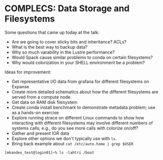 # COMPLECS: Data Storage and Filesystems

Some questions that came up today at the talk:
- Are we going to cover sticky bits and inheritance? ACLs?
- What is the best way to backup data?
- Why so much varability in the Lustre performance?
- Would Spack cause similar problems to conda on certain filesystems?
- Why would colorization in your SHELL environment be a problem?

Ideas for improvement:
- Get representative I/O data from grafana for different filesystems on Expanse
- Create more detailed schematics about how the different filesystems are served from a compute node
- Get data on RAM disk filesystem
- Create conda install benchmark to demonstrate metadata problem; use as a hands-on exercise
- Explore running strace on different Linux commands to show how interacting with different filesystems may involve different numbers of systems calls; e.g., do you see more calls with colorize on/off?
- Gather and present IOR data
- Explore other options we don't typically use with `ls`.
- Bring back example about `cat /etc/auto.home | grep $USER`
  
```
[mkandes_test@login01]~% ls -lahtri /boot
```

